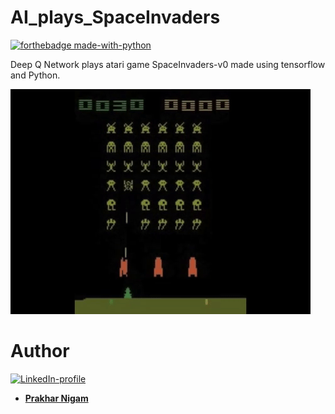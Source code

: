 # AI_plays_SpaceInvaders
[![forthebadge made-with-python](http://ForTheBadge.com/images/badges/made-with-python.svg)](https://www.python.org/)

Deep Q Network plays atari game SpaceInvaders-v0 made using tensorflow and Python.

![Image](https://github.com/quantumsoul/AI_plays_SpaceInvaders/blob/main/SpaceInvaders.gif)

# Author
[![LinkedIn-profile](https://img.shields.io/badge/LinkedIn-Profile-teal.svg)](https://www.linkedin.com/in/prakhar-nigam-78732970/)

* [**Prakhar Nigam**](https://github.com/quantumsoul)
